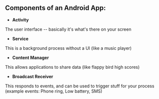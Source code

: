 ## Components of an Android App:


* **Activity**
   
The user interface -- basically it's what's there on your screen
 

* **Service**
   
This is a background process without a UI (like a music player)


* **Content Manager**
   
This allows applications to share data (like flappy bird high scores)


* **Broadcast Receiver**
  
 This responds to events, and can be used to trigger stuff for your process
(example events: Phone ring, Low battery, SMS)

